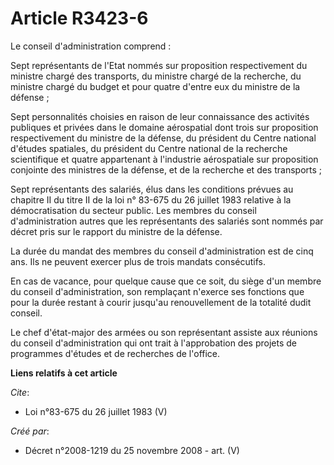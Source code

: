 # Article R3423-6

Le conseil d'administration comprend : 

Sept représentants de l'Etat nommés sur proposition respectivement du ministre chargé des transports, du ministre chargé de
la recherche, du ministre chargé du budget et pour quatre d'entre eux du ministre de la défense ; 

Sept personnalités choisies en raison de leur connaissance des activités publiques et privées dans le domaine aérospatial
dont trois sur proposition respectivement du ministre de la défense, du président du Centre national d'études spatiales, du
président du Centre national de la recherche scientifique et quatre appartenant à l'industrie aérospatiale sur proposition
conjointe des ministres de la défense, et de la recherche et des transports ; 

Sept représentants des salariés, élus dans les conditions prévues au chapitre II du titre II de la loi n° 83-675 du 26
juillet 1983 relative à la démocratisation du secteur public. Les membres du conseil d'administration autres que les
représentants des salariés sont nommés par décret pris sur le rapport du ministre de la défense. 

La durée du mandat des membres du conseil d'administration est de cinq ans. Ils ne peuvent exercer plus de trois mandats
consécutifs. 

En cas de vacance, pour quelque cause que ce soit, du siège d'un membre du conseil d'administration, son remplaçant n'exerce
ses fonctions que pour la durée restant à courir jusqu'au renouvellement de la totalité dudit conseil. 

Le chef d'état-major des armées ou son représentant assiste aux réunions du conseil d'administration qui ont trait à
l'approbation des projets de programmes d'études et de recherches de l'office.

**Liens relatifs à cet article**

_Cite_:

  - Loi n°83-675 du 26 juillet 1983 (V)

_Créé par_:

  - Décret n°2008-1219 du 25 novembre 2008 - art. (V)
